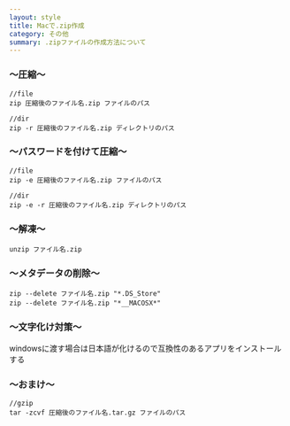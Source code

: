 ```yaml
---
layout: style
title: Macで.zip作成
category: その他
summary: .zipファイルの作成方法について
---
```


### 〜圧縮〜

```
//file
zip 圧縮後のファイル名.zip ファイルのパス

//dir
zip -r 圧縮後のファイル名.zip ディレクトリのパス
```


### 〜パスワードを付けて圧縮〜

```
//file
zip -e 圧縮後のファイル名.zip ファイルのパス

//dir
zip -e -r 圧縮後のファイル名.zip ディレクトリのパス
```

### 〜解凍〜

```
unzip ファイル名.zip
```

### 〜メタデータの削除〜

```
zip --delete ファイル名.zip "*.DS_Store"
zip --delete ファイル名.zip "*__MACOSX*"
```

### 〜文字化け対策〜

windowsに渡す場合は日本語が化けるので互換性のあるアプリをインストールする

### 〜おまけ〜

```
//gzip
tar -zcvf 圧縮後のファイル名.tar.gz ファイルのパス
```
